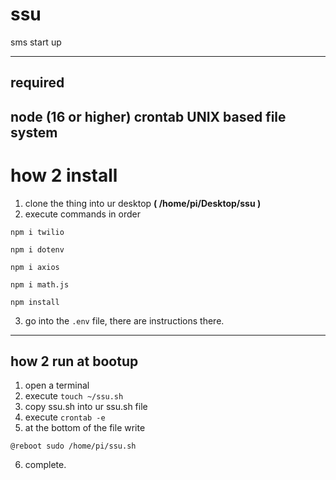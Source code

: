 # ssu
sms start up

---------------------------
## required
node (16 or higher)
crontab
UNIX based file system
---------------------------
# how 2 install

1. clone the thing into ur desktop **( /home/pi/Desktop/ssu )**
2. execute commands in order

`npm i twilio`

`npm i dotenv`

`npm i axios`

`npm i math.js`

`npm install`

3. go into the `.env` file, there are instructions there.

---------------------------

## how 2 run at bootup

1. open a terminal
2. execute `touch ~/ssu.sh`
3. copy ssu.sh into ur ssu.sh file
4. execute `crontab -e`
5. at the bottom of the file write
```
@reboot sudo /home/pi/ssu.sh
```
6. complete.
